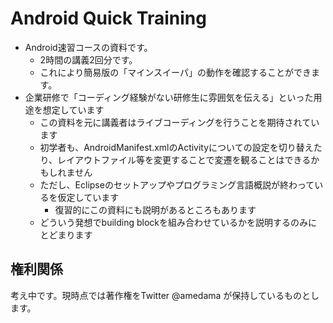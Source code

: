 # Android Quick Training

* Android速習コースの資料です。
    * 2時間の講義2回分です。
    * これにより簡易版の「マインスイーパ」の動作を確認することができます。
* 企業研修で「コーディング経験がない研修生に雰囲気を伝える」といった用途を想定しています
    * この資料を元に講義者はライブコーディングを行うことを期待されています
    * 初学者も、AndroidManifest.xmlのActivityについての設定を切り替えたり、レイアウトファイル等を変更することで変遷を観ることはできるかもしれません
    * ただし、Eclipseのセットアップやプログラミング言語概説が終わっているを仮定しています
        * 復習的にこの資料にも説明があるところもあります
    * どういう発想でbuilding blockを組み合わせているかを説明するのみにとどまります

## 権利関係

考え中です。現時点では著作権をTwitter @amedama が保持しているものとします。

